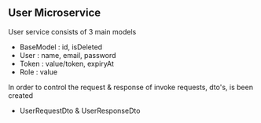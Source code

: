 ## User Microservice 

User service consists of 3 main models 
- BaseModel : id, isDeleted
- User : name, email, password
- Token : value/token, expiryAt
- Role : value

In order to control the request & response of invoke requests, dto's, is been created
- UserRequestDto & UserResponseDto

  

  
